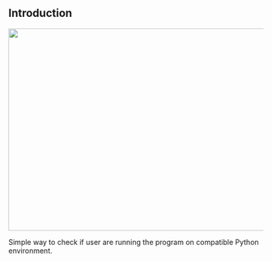 ## Introduction

<p align = "center">
  <img src = "https://raw.githubusercontent.com/hafiz-kamilin/python_example_program/master/check_python_version/picture.PNG" width = "700" height = "400"/>
</p>

Simple way to check if user are running the program on compatible Python environment.
